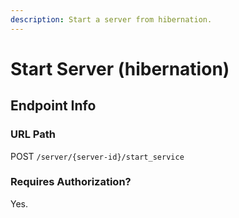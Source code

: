 ```yaml
---
description: Start a server from hibernation.
---
```


# Start Server \(hibernation\)

## Endpoint Info

### URL Path

POST `/server/{server-id}/start_service`

### Requires Authorization?

Yes.



